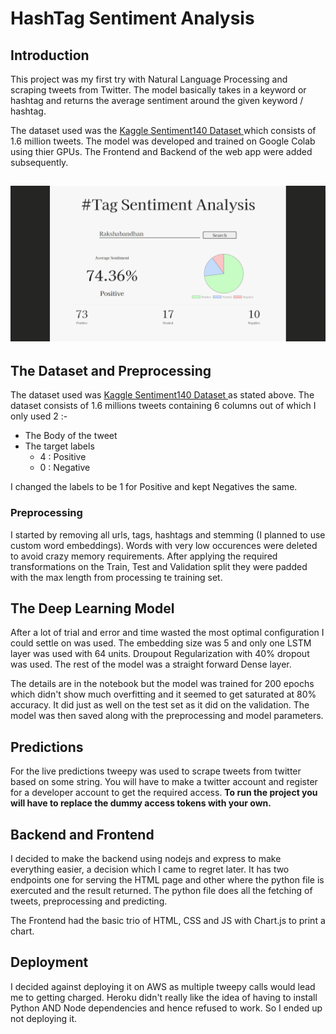 # HashTag Sentiment Analysis
## Introduction
This project was my first try with Natural Language Processing and scraping tweets from Twitter. The model basically takes in a keyword or hashtag and returns the average sentiment around the given keyword / hashtag.

The dataset used was the [Kaggle Sentiment140 Dataset ](https://www.kaggle.com/kazanova/sentiment140) which consists of 1.6 million tweets. The model was developed and trained on Google Colab using thier GPUs. The Frontend and Backend of the web app were added subsequently.

![](images/2.png)
---

## The Dataset and Preprocessing
The dataset used was [Kaggle Sentiment140 Dataset ](https://www.kaggle.com/kazanova/sentiment140) as stated above. The dataset consists of 1.6 millions tweets containing 6 columns out of which I only used 2 :-
* The Body of the tweet 
* The target labels 
    * 4 : Positive 
    * 0 : Negative

I changed the labels to be 1 for Positive and kept Negatives the same.
### Preprocessing
I started by removing all urls, tags, hashtags and stemming (I planned to use custom word embeddings). Words with very low occurences were deleted to avoid crazy memory requirements. After applying the required transformations on the Train, Test and Validation split they were padded with the max length from processing te training set.


## The Deep Learning Model
After a lot of trial and error and time wasted the most optimal configuration I could settle on was used. The embedding size was 5 and only one LSTM layer was used with 64 units. Droupout Regularization with 40% dropout was used. The rest of the model was a straight forward Dense layer.

The details are in the notebook but the model was trained for 200 epochs which didn't show much overfitting and it seemed to get saturated at 80% accuracy. It did just as well on the test set as it did on the validation. The model was then saved along with the preprocessing and model parameters.


## Predictions
For the live predictions tweepy was used to scrape tweets from twitter based on some string. You will have to make a twitter account and register for a developer account to get the required access. **To run the project you will have to replace the dummy access tokens with your own.**


## Backend and Frontend
I decided to make the backend using nodejs and express to make everything easier, a decision which I came to regret later. It has two endpoints one for serving the HTML page and other where the python file is exercuted and the result returned. The python file does all the fetching of tweets, preprocessing and predicting.

The Frontend had the basic trio of HTML, CSS and JS with Chart.js to print a chart.


## Deployment
I decided against deploying it on AWS as multiple tweepy calls would lead me to getting charged. Heroku didn't really like the idea of having to install Python AND Node dependencies and hence refused to work. So I ended up not deploying it.
